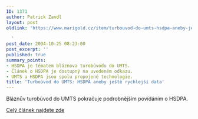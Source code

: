 ```yaml
---
ID: 1371
author: Patrick Zandl
layout: post
oldlink: 'https://www.marigold.cz/item/turbouvod-do-umts-hsdpa-aneby-jeste-rychlejsi-data

  '
post_date: 2004-10-25 08:23:00
post_excerpt: ''
published: true
summary_points:
- HSDPA je tématem bláznova turobúvodu do UMTS.
- Článek o HSDPA je dostupný na uvedeném odkazu.
- UMTS a HSDPA jsou spolu propojené technologie.
title: 'Turboúvod do UMTS: HSDPA aneby ještě rychlejší data'
---
```


<p>
Bláznův turobúvod do UMTS pokračuje podrobnějším povídáním o HSDPA. </p>

<p>
<a href="/item/high-speed-downlink-packet-access-hsdpa">Celý článek najdete zde</a>
</p>